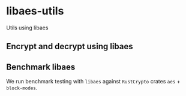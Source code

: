 # libaes-utils
Utils using libaes

## Encrypt and decrypt using libaes

## Benchmark libaes

We run benchmark testing with `libaes` against `RustCrypto` crates `aes` + `block-modes`.
